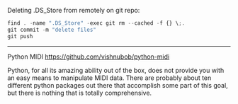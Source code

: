 

Deleting .DS_Store from remotely on git repo:
```javascript
find . -name ".DS_Store" -exec git rm --cached -f {} \;.
git commit -m "delete files"
git push
```
---
Python MIDI
https://github.com/vishnubob/python-midi

Python, for all its amazing ability out of the box, does not provide you with an easy means to manipulate MIDI data. There are probably about ten different python packages out there that accomplish some part of this goal, but there is nothing that is totally comprehensive.









